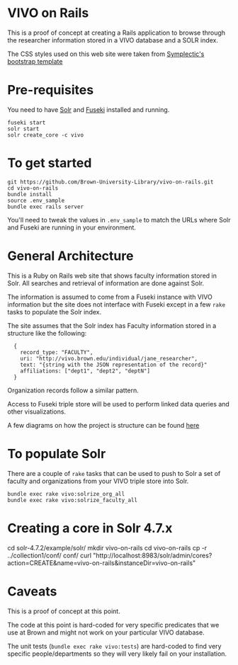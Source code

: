 # VIVO on Rails

This is a proof of concept at creating a Rails application to browse through the researcher information stored in a VIVO database and a SOLR index.

The CSS styles used on this web site were taken from
[Symplectic's bootstrap template](https://www.digital-science.com/blog/news/introducing-bootstrapped-vivo-symplectic-reimagines-vivo-research-profile-design/)


# Pre-requisites
You need to have [Solr](http://lucene.apache.org/solr/) and [Fuseki](https://jena.apache.org/index.html) installed and running.

```
fuseki start
solr start
solr create_core -c vivo
```


# To get started
```
git https://github.com/Brown-University-Library/vivo-on-rails.git
cd vivo-on-rails
bundle install
source .env_sample
bundle exec rails server
```

You'll need to tweak the values in `.env_sample` to match the URLs where
Solr and Fuseki are running in your environment.


# General Architecture
This is a Ruby on Rails web site that shows faculty information stored in Solr. All searches and retrieval of information are done against Solr.

The information is assumed to come from a Fuseki
instance with VIVO information but the site does not interface
with Fuseki except in a few `rake` tasks to populate the Solr index.

The site assumes that the Solr index has Faculty information stored in a structure like the following:

````
  {
    record_type: "FACULTY",
    uri: "http://vivo.brown.edu/individual/jane_researcher",
    text: "{string with the JSON representation of the record}"
    affiliations: ["dept1", "dept2", "deptN"]
  }
````
Organization records follow a similar pattern.


Access to Fuseki triple store will be used to perform linked
data queries and other visualizations.

A few diagrams on how the project is structure can be found
[here](https://docs.google.com/presentation/d/1envsRrRUw_1MXzHIqqvhhwILbTx7eH0inWG8MwTMFds/edit?usp=sharing)

# To populate Solr
There are a couple of `rake` tasks that can be used to push to Solr a set of faculty and organizations from your VIVO triple store into Solr.

```
bundle exec rake vivo:solrize_org_all
bundle exec rake vivo:solrize_faculty_all
```

# Creating a core in Solr 4.7.x
cd solr-4.7.2/example/solr/
mkdir vivo-on-rails
cd vivo-on-rails
cp -r ../collection1/conf/ conf/
curl "http://localhost:8983/solr/admin/cores?action=CREATE&name=vivo-on-rails&instanceDir=vivo-on-rails"


# Caveats
This is a proof of concept at this point.

The code at this point is hard-coded for very specific predicates
that we use at Brown and might not work on your particular VIVO database.

The unit tests (`bundle exec rake vivo:tests`) are hard-coded to find very specific people/departments so they will very likely fail on your installation.
